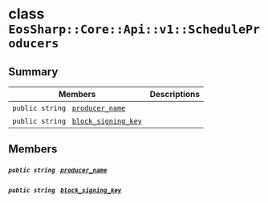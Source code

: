# class `EosSharp::Core::Api::v1::ScheduleProducers` 

## Summary

 Members                                | Descriptions                                
----------------------------------------|---------------------------------------------
`public string ` [`producer_name`](#class_eos_sharp_1_1_core_1_1_api_1_1v1_1_1_schedule_producers_1a36cb4fbafcd6820fd356bfa8d2fb115e) | 
`public string ` [`block_signing_key`](#class_eos_sharp_1_1_core_1_1_api_1_1v1_1_1_schedule_producers_1a1b5b1be7bb10dab62799e010851dba7b) | 

## Members

##### `public string ` [`producer_name`](#class_eos_sharp_1_1_core_1_1_api_1_1v1_1_1_schedule_producers_1a36cb4fbafcd6820fd356bfa8d2fb115e) 

##### `public string ` [`block_signing_key`](#class_eos_sharp_1_1_core_1_1_api_1_1v1_1_1_schedule_producers_1a1b5b1be7bb10dab62799e010851dba7b) 

